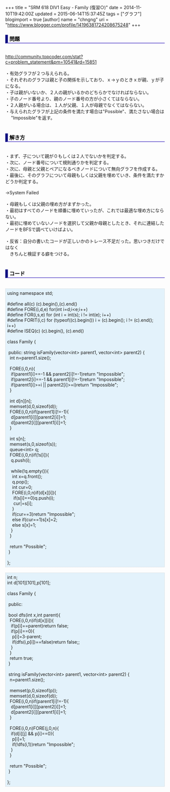 +++
title = "SRM 618 DIV1 Easy - Family (復習○)"
date = 2014-11-10T19:42:00Z
updated = 2015-06-14T15:37:45Z
tags = ["グラフ"]
blogimport = true 
[author]
	name = "chngng"
	uri = "https://www.blogger.com/profile/14196381724208675248"
+++

<div dir="ltr" style="text-align: left;" trbidi="on"><h3 style="border-bottom: 2px solid slateblue; border-left: 8px solid navy; color: black; padding: 0px 0px 1px 5px;">問題 </h3><br /><a href="http://community.topcoder.com/stat?c=problem_statement&amp;pm=10541&amp;rd=15851" target="_blank">http://community.topcoder.com/stat?c=problem_statement&amp;pm=10541&amp;rd=15851</a><br /><br />・有効グラフが２つ与えられる。<br />・それぞれのグラフは親と子の関係を示しており、ｘ→ｙのときｘが親、ｙが子になる。<br />・子は親がいないか、２人の親がいるかのどちらかでなければならない。<br />・子のノード番号より、親のノード番号の方が小さくてはならない。<br />・２人親がいる場合は、１人が父親、１人が母親でなくてはならない。<br />・与えられたグラフが上記の条件を満たす場合は"Possible"、満たさない場合は<br />　 "Impossible"を返す。<br /><br /><h3 style="border-bottom: 2px solid slateblue; border-left: 8px solid navy; color: black; padding: 0px 0px 1px 5px;">解き方 </h3><br />・まず、子について親が０もしくは２人でないかを判定する。<br />・次に、ノード番号について規則通りかを判定する。<br />・次に、母親と父親とペアになるべきノードについて無向グラフを作成する。<br />・最後に、そのグラフについて母親もしくは父親を埋めていき、条件を満たすかどうか判定する。<br /><br />→System Failed<br /><br />・母親もしくは父親の埋め方がまずかった。<br />・最初はすべてのノードを順番に埋めていったが、これでは最適な埋め方にならない。<br />・最初に埋めていないノードを選択して父親か母親としたとき、それに連結したノードをBFSで調べていけばよい。<br /><br />・反省：自分の書いたコードが正しいかのトレース不足だった。思いつきだけではなく<br />　きちんと検証する癖をつける。<br /><br /><h3 style="border-bottom: 2px solid slateblue; border-left: 8px solid navy; color: black; padding: 0px 0px 1px 5px;">コード </h3><br /><div style="background-color: #e3f2fb; border: 1px dotted #CCCCCC; padding: 5px;">using namespace std;<br /><br />#define all(c) (c).begin(),(c).end()<br />#define FORE(i,d,e) for(int i=d;i&lt;e;i++)<br />#define FOR(i,s,e) for (int i = int(s); i != int(e); i++)<br />#define FORIT(i,c) for (typeof((c).begin()) i = (c).begin(); i != (c).end(); i++)<br />#define ISEQ(c) (c).begin(), (c).end()<br /><br />class Family {<br /><br /><span class="Apple-tab-span" style="white-space: pre;"> </span>public: string isFamily(vector&lt;int&gt; parent1, vector&lt;int&gt; parent2) {<br /><span class="Apple-tab-span" style="white-space: pre;">  </span>int n=parent1.size();<br /><br /><span class="Apple-tab-span" style="white-space: pre;">  </span>FORE(i,0,n){<br /><span class="Apple-tab-span" style="white-space: pre;">   </span>if(parent1[i]==-1 &amp;&amp; parent2[i]!=-1)return "Impossible";<br /><span class="Apple-tab-span" style="white-space: pre;">   </span>if(parent2[i]==-1 &amp;&amp; parent1[i]!=-1)return "Impossible";<br /><span class="Apple-tab-span" style="white-space: pre;">   </span>if(parent1[i]&gt;=i || parent2[i]&gt;=i)return "Impossible";<br /><span class="Apple-tab-span" style="white-space: pre;">  </span>}<br /><br /><span class="Apple-tab-span" style="white-space: pre;">  </span>int d[n][n];<br /><span class="Apple-tab-span" style="white-space: pre;">  </span>memset(d,0,sizeof(d));<br /><span class="Apple-tab-span" style="white-space: pre;">  </span>FORE(i,0,n)if(parent1[i]!=-1){<br /><span class="Apple-tab-span" style="white-space: pre;">   </span>d[parent1[i]][parent2[i]]=1;<br /><span class="Apple-tab-span" style="white-space: pre;">   </span>d[parent2[i]][parent1[i]]=1;<br /><span class="Apple-tab-span" style="white-space: pre;">  </span>}<br /><br /><span class="Apple-tab-span" style="white-space: pre;">  </span>int s[n];<br /><span class="Apple-tab-span" style="white-space: pre;">  </span>memset(s,0,sizeof(s));<br /><span class="Apple-tab-span" style="white-space: pre;">  </span>queue&lt;int&gt; q;<br /><span class="Apple-tab-span" style="white-space: pre;">  </span>FORE(i,0,n)if(!s[i]){<br /><span class="Apple-tab-span" style="white-space: pre;">   </span>q.push(i);<br /><br /><span class="Apple-tab-span" style="white-space: pre;">   </span>while(!q.empty()){<br /><span class="Apple-tab-span" style="white-space: pre;">    </span>int x=q.front();<br /><span class="Apple-tab-span" style="white-space: pre;">    </span>q.pop();<br /><span class="Apple-tab-span" style="white-space: pre;">    </span>int cur=0;<br /><span class="Apple-tab-span" style="white-space: pre;">    </span>FORE(i,0,n)if(d[x][i]){<br /><span class="Apple-tab-span" style="white-space: pre;">     </span>if(s[i]==0)q.push(i);<br /><span class="Apple-tab-span" style="white-space: pre;">     </span>cur|=s[i];<br /><span class="Apple-tab-span" style="white-space: pre;">    </span>}<br /><span class="Apple-tab-span" style="white-space: pre;">    </span>if(cur==3)return "Impossible";<br /><span class="Apple-tab-span" style="white-space: pre;">    </span>else if(cur==1)s[x]=2;<br /><span class="Apple-tab-span" style="white-space: pre;">    </span>else s[x]=1;<br /><span class="Apple-tab-span" style="white-space: pre;">   </span>}<br /><span class="Apple-tab-span" style="white-space: pre;">  </span>}<br /><br /><span class="Apple-tab-span" style="white-space: pre;">  </span>return "Possible";<br /><span class="Apple-tab-span" style="white-space: pre;"> </span>}<br /><br />};</div><br /><div style="background-color: #e3f2fb; border: 1px dotted #CCCCCC; padding: 5px;">int n;<br />int d[101][101],p[101];<br /><br />class Family {<br /><br /><span class="Apple-tab-span" style="white-space: pre;"> </span>public:<br /><br /><span class="Apple-tab-span" style="white-space: pre;"> </span>bool dfs(int x,int parent){<br /><span class="Apple-tab-span" style="white-space: pre;">  </span>FORE(i,0,n)if(d[x][i]){<br /><span class="Apple-tab-span" style="white-space: pre;">   </span>if(p[i]==parent)return false;<br /><span class="Apple-tab-span" style="white-space: pre;">   </span>if(p[i]==0){<br /><span class="Apple-tab-span" style="white-space: pre;">    </span>p[i]=3-parent;<br /><span class="Apple-tab-span" style="white-space: pre;">    </span>if(dfs(i,p[i])==false)return false;;<br /><span class="Apple-tab-span" style="white-space: pre;">   </span>}<br /><span class="Apple-tab-span" style="white-space: pre;">  </span>}<br /><span class="Apple-tab-span" style="white-space: pre;">  </span>return true;<br /><span class="Apple-tab-span" style="white-space: pre;"> </span>}<br /><br /><span class="Apple-tab-span" style="white-space: pre;"> </span>string isFamily(vector&lt;int&gt; parent1, vector&lt;int&gt; parent2) {<br /><span class="Apple-tab-span" style="white-space: pre;">  </span>n=parent1.size();<br /><br /><span class="Apple-tab-span" style="white-space: pre;">  </span>memset(p,0,sizeof(p));<br /><span class="Apple-tab-span" style="white-space: pre;">  </span>memset(d,0,sizeof(d));<br /><span class="Apple-tab-span" style="white-space: pre;">  </span>FORE(i,0,n)if(parent1[i]!=-1){<br /><span class="Apple-tab-span" style="white-space: pre;">   </span>d[parent1[i]][parent2[i]]=1;<br /><span class="Apple-tab-span" style="white-space: pre;">   </span>d[parent2[i]][parent1[i]]=1;<br /><span class="Apple-tab-span" style="white-space: pre;">  </span>}<br /><br /><span class="Apple-tab-span" style="white-space: pre;">  </span>FORE(i,0,n)FORE(j,0,n){<br /><span class="Apple-tab-span" style="white-space: pre;">   </span>if(d[i][j] &amp;&amp; p[i]==0){<br /><span class="Apple-tab-span" style="white-space: pre;">    </span>p[i]=1;<br /><span class="Apple-tab-span" style="white-space: pre;">    </span>if(!dfs(i,1))return "Impossible";<br /><span class="Apple-tab-span" style="white-space: pre;">   </span>}<br /><span class="Apple-tab-span" style="white-space: pre;">  </span>}<br /><br /><span class="Apple-tab-span" style="white-space: pre;">  </span>return "Possible";<br /><span class="Apple-tab-span" style="white-space: pre;"> </span>}<br /><br />};</div></div>
